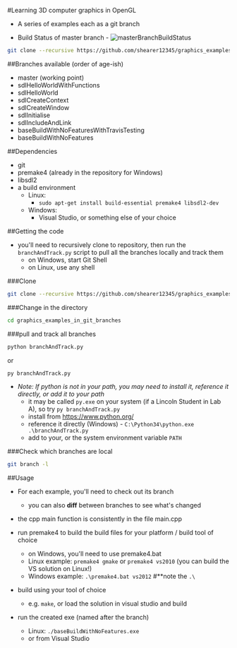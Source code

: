 #Learning 3D computer graphics in OpenGL

- A series of examples each as a git branch

- Build Status of master branch - ![masterBranchBuildStatus](https://travis-ci.org/shearer12345/graphics_examples_in_git_branches.svg?branch=master)

```bash
git clone --recursive https://github.com/shearer12345/graphics_examples_in_git_branches.git
```

##Branches available (order of age-ish)

- master (working point)
- sdlHelloWorldWithFunctions
- sdlHelloWorld
- sdlCreateContext
- sdlCreateWindow
- sdlInitialise
- sdlIncludeAndLink
- baseBuildWithNoFeaturesWithTravisTesting
- baseBuildWithNoFeatures

##Dependencies

- git
- premake4 (already in the repository for Windows)
- libsdl2
- a build environment
    - Linux:
        - ```sudo apt-get install build-essential premake4 libsdl2-dev```
    - Windows:
        - Visual Studio, or something else of your choice
  
##Getting the code

- you'll need to recursively clone to repository, then run the `branchAndTrack.py` script to pull all the branches locally and track them
    - on Windows, start Git Shell
    - on Linux, use any shell

###Clone
```bash
git clone --recursive https://github.com/shearer12345/graphics_examples_in_git_branches.git
```

###Change in the directory
```bash
cd graphics_examples_in_git_branches
```

###pull and track all branches
```bash
python branchAndTrack.py
```
or
```bash
py branchAndTrack.py
```

- *Note: If python is not in your path, you may need to install it, reference it directly, or add it to your path*
     - it may be called `py.exe` on your system (if a Lincoln Student in Lab A), so try `py branchAndTrack.py`
     - install from https://www.python.org/
     - reference it directly (Windows)  - `C:\Python34\python.exe .\branchAndTrack.py`
     - add to your, or the system environment variable `PATH`

###Check which branches are local
```bash
git branch -l
```

##Usage

- For each example, you'll need to check out its branch
    - you can also **diff** between branches to see what's changed

- the cpp main function is consistently in the file main.cpp

- run premake4 to build the build files for your platform / build tool of choice
    - on Windows, you'll need to use premake4.bat
    - Linux example: `premake4 gmake` or `premake4 vs2010` (you can build the VS solution on Linux!)
    - Windows example: `.\premake4.bat vs2012` #**note the `.\`

- build using your tool of choice
    - e.g. `make`, or load the solution in visual studio and build
  
- run the created exe (named after the branch)
    - Linux: `./baseBuildWithNoFeatures.exe`
    - or from Visual Studio
  
